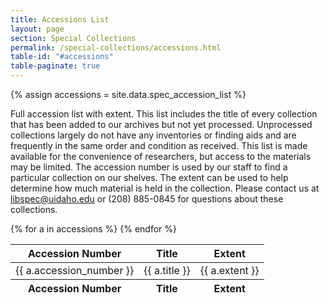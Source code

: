 ```yaml
---
title: Accessions List
layout: page
section: Special Collections
permalink: /special-collections/accessions.html
table-id: "#accessions"
table-paginate: true
---
```

{% assign accessions = site.data.spec_accession_list %}

Full accession list with extent. This list includes the title of every collection that has been added to our archives but not yet processed. Unprocessed collections largely do not have any inventories or finding aids and are frequently in the same order and condition as received. This list is made available for the convenience of researchers, but access to the materials may be limited. The accession number is used by our staff to find a particular collection on our shelves. The extent can be used to help determine how much material is held in the collection. Please contact us at <libspec@uidaho.edu> or (208) 885-0845 for questions about these collections. 

<table id="accessions" class="table table-striped">
    <thead>
        <tr>
            <th>Accession Number</th>
            <th>Title</th>
            <th>Extent</th>
        </tr>
    </thead>
    <tbody>
    {% for a in accessions %}
        <tr>
            <td>{{ a.accession_number }}</td>
            <td>{{ a.title }}</td>
            <td>{{ a.extent }}</td>
        </tr>
    {% endfor %}
    </tbody>
    <thead>
        <tr>
            <th>Accession Number</th>
            <th>Title</th>
            <th>Extent</th>
        </tr>
    </thead>
</table>
